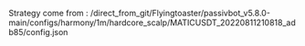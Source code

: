 Strategy come from : /direct_from_git/Flyingtoaster/passivbot_v5.8.0-main/configs/harmony/1m/hardcore_scalp/MATICUSDT_20220811210818_adb85/config.json
